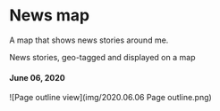 # News map

A map that shows news stories around me. 

News stories, geo-tagged and displayed on a map

#### June 06, 2020
![Page outline view](img/2020.06.06 Page outline.png)